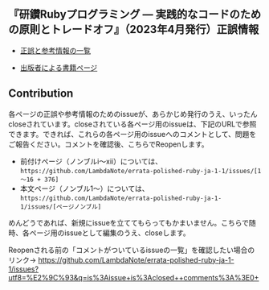 ## 『研鑽Rubyプログラミング ― 実践的なコードのための原則とトレードオフ』（2023年4月発行）正誤情報

* [正誤と参考情報の一覧](https://github.com/LambdaNote/errata-polished-ruby-ja-1-1/issues?q=is%3Aissue+is%3Aopen+sort%3Acreated-asc)

* [出版者による書籍ページ](https://www.lambdanote.com/products/polished-ruby)

## Contribution

各ページの正誤や参考情報のためのissueが、あらかじめ発行のうえ、いったんcloseされています。closeされている各ページ用のissueは、下記のURLで参照できます。できれば、これらの各ページ用のissueへのコメントとして、問題をご報告ください。コメントを確認後、こちらでReopenします。

* 前付けページ（ノンブルi～xii）については、`https://github.com/LambdaNote/errata-polished-ruby-ja-1-1/issues/[1～16 + 376]`
* 本文ページ（ノンブル1～）については、`https://github.com/LambdaNote/errata-polished-ruby-ja-1-1/issues/[ページノンブル]`

めんどうであれば、新規にissueを立ててもらってもかまいません。こちらで随時、各ページ用のissueとして編集のうえ、closeします。

Reopenされる前の「コメントがついているissueの一覧」を確認したい場合のリンク→ https://github.com/LambdaNote/errata-polished-ruby-ja-1-1/issues?utf8=%E2%9C%93&q=is%3Aissue+is%3Aclosed++comments%3A%3E0+
